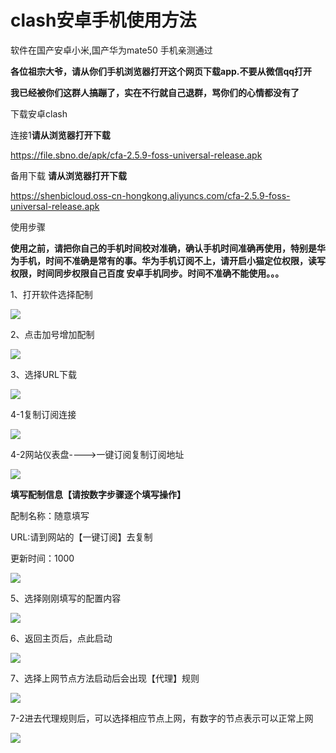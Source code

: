 #  clash安卓手机使用方法


软件在国产安卓小米,国产华为mate50 手机亲测通过

**各位祖宗大爷，请从你们手机浏览器打开这个网页下载app.不要从微信qq打开**

**我已经被你们这群人搞蹦了，实在不行就自己退群，骂你们的心情都没有了**




下载安卓clash  

 

连接1**请从浏览器打开下载**

https://file.sbno.de/apk/cfa-2.5.9-foss-universal-release.apk

备用下载 **请从浏览器打开下载**

https://shenbicloud.oss-cn-hongkong.aliyuncs.com/cfa-2.5.9-foss-universal-release.apk




使用步骤


**使用之前，请把你自己的手机时间校对准确，确认手机时间准确再使用，特别是华为手机，时间不准确是常有的事。华为手机订阅不上，请开启小猫定位权限，读写权限，时间同步权限自己百度 安卓手机同步。时间不准确不能使用。。。**


1、打开软件选择配制


![](../images/android_clash/1.jpg)

2、点击加号增加配制

![](../images/android_clash/2.jpg)

3、选择URL下载


![](../images/android_clash/3.jpg)


4-1复制订阅连接


![](../images/android_clash/4.jpg)


4-2网站仪表盘---->一键订阅复制订阅地址


![](../images/android_clash/4_1.jpg)



**填写配制信息【请按数字步骤逐个填写操作】**

配制名称：随意填写

URL:请到网站的【一键订阅】去复制

更新时间：1000


![](../images/android_clash/5.jpg)


5、选择刚刚填写的配置内容

![](../images/android_clash/6.jpg)


6、返回主页后，点此启动

![](../images/android_clash/7.jpg)


7、选择上网节点方法启动后会出现【代理】规则


![](../images/android_clash/8.jpg)


7-2进去代理规则后，可以选择相应节点上网，有数字的节点表示可以正常上网


![](../images/android_clash/9.jpg)